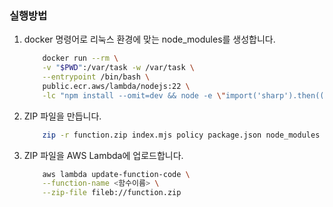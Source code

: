 ### 실행방법

1. docker 명령어로 리눅스 환경에 맞는 node_modules를 생성합니다.

    ```bash
        docker run --rm \
        -v "$PWD":/var/task -w /var/task \
        --entrypoint /bin/bash \
        public.ecr.aws/lambda/nodejs:22 \
        -lc "npm install --omit=dev && node -e \"import('sharp').then(()=>console.log('sharp ok')).catch(e=>{console.error(e); process.exit(1);})\" && ls -la node_modules/sharp"
    ```

2. ZIP 파일을 만듭니다.

    ```bash
        zip -r function.zip index.mjs policy package.json node_modules
    ```

3. ZIP 파일을 AWS Lambda에 업로드합니다.

    ```bash
        aws lambda update-function-code \
        --function-name <함수이름> \
        --zip-file fileb://function.zip
    ```